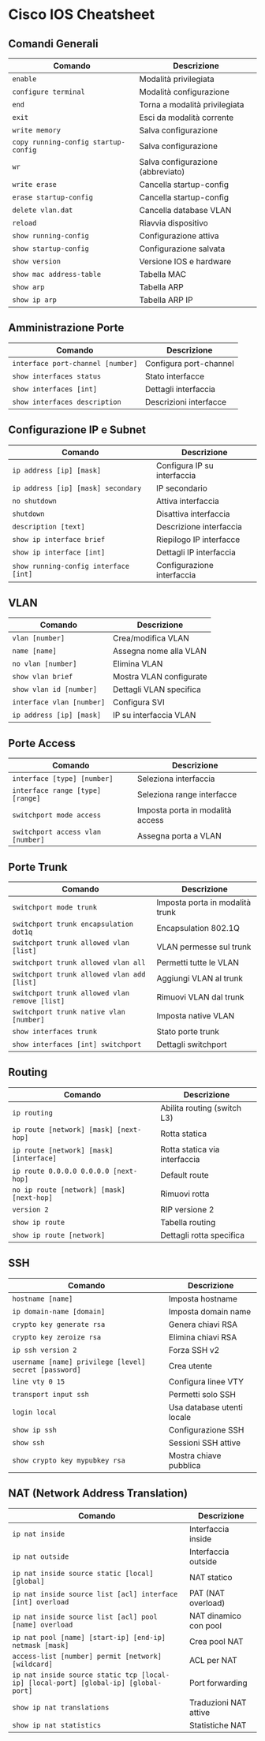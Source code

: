 # Cisco IOS Cheatsheet

## Comandi Generali

| Comando | Descrizione |
|---------|-------------|
| `enable` | Modalità privilegiata |
| `configure terminal` | Modalità configurazione |
| `end` | Torna a modalità privilegiata |
| `exit` | Esci da modalità corrente |
| `write memory` | Salva configurazione |
| `copy running-config startup-config` | Salva configurazione |
| `wr` | Salva configurazione (abbreviato) |
| `write erase` | Cancella startup-config |
| `erase startup-config` | Cancella startup-config |
| `delete vlan.dat` | Cancella database VLAN |
| `reload` | Riavvia dispositivo |
| `show running-config` | Configurazione attiva |
| `show startup-config` | Configurazione salvata |
| `show version` | Versione IOS e hardware |
| `show mac address-table` | Tabella MAC |
| `show arp` | Tabella ARP |
| `show ip arp` | Tabella ARP IP |

## Amministrazione Porte

| Comando | Descrizione |
|---------|-------------|
| `interface port-channel [number]` | Configura port-channel |
| `show interfaces status` | Stato interfacce |
| `show interfaces [int]` | Dettagli interfaccia |
| `show interfaces description` | Descrizioni interfacce |

## Configurazione IP e Subnet

| Comando | Descrizione |
|---------|-------------|
| `ip address [ip] [mask]` | Configura IP su interfaccia |
| `ip address [ip] [mask] secondary` | IP secondario |
| `no shutdown` | Attiva interfaccia |
| `shutdown` | Disattiva interfaccia |
| `description [text]` | Descrizione interfaccia |
| `show ip interface brief` | Riepilogo IP interfacce |
| `show ip interface [int]` | Dettagli IP interfaccia |
| `show running-config interface [int]` | Configurazione interfaccia |


## VLAN

| Comando | Descrizione |
|---------|-------------|
| `vlan [number]` | Crea/modifica VLAN |
| `name [name]` | Assegna nome alla VLAN |
| `no vlan [number]` | Elimina VLAN |
| `show vlan brief` | Mostra VLAN configurate |
| `show vlan id [number]` | Dettagli VLAN specifica |
| `interface vlan [number]` | Configura SVI |
| `ip address [ip] [mask]` | IP su interfaccia VLAN |

## Porte Access

| Comando | Descrizione |
|---------|-------------|
| `interface [type] [number]` | Seleziona interfaccia |
| `interface range [type] [range]` | Seleziona range interfacce |
| `switchport mode access` | Imposta porta in modalità access |
| `switchport access vlan [number]` | Assegna porta a VLAN |

## Porte Trunk

| Comando | Descrizione |
|---------|-------------|
| `switchport mode trunk` | Imposta porta in modalità trunk |
| `switchport trunk encapsulation dot1q` | Encapsulation 802.1Q |
| `switchport trunk allowed vlan [list]` | VLAN permesse sul trunk |
| `switchport trunk allowed vlan all` | Permetti tutte le VLAN |
| `switchport trunk allowed vlan add [list]` | Aggiungi VLAN al trunk |
| `switchport trunk allowed vlan remove [list]` | Rimuovi VLAN dal trunk |
| `switchport trunk native vlan [number]` | Imposta native VLAN |
| `show interfaces trunk` | Stato porte trunk |
| `show interfaces [int] switchport` | Dettagli switchport |

## Routing

| Comando | Descrizione |
|---------|-------------|
| `ip routing` | Abilita routing (switch L3) |
| `ip route [network] [mask] [next-hop]` | Rotta statica |
| `ip route [network] [mask] [interface]` | Rotta statica via interfaccia |
| `ip route 0.0.0.0 0.0.0.0 [next-hop]` | Default route |
| `no ip route [network] [mask] [next-hop]` | Rimuovi rotta |
| `version 2` | RIP versione 2 |
| `show ip route` | Tabella routing |
| `show ip route [network]` | Dettagli rotta specifica |

## SSH

| Comando | Descrizione |
|---------|-------------|
| `hostname [name]` | Imposta hostname |
| `ip domain-name [domain]` | Imposta domain name |
| `crypto key generate rsa` | Genera chiavi RSA |
| `crypto key zeroize rsa` | Elimina chiavi RSA |
| `ip ssh version 2` | Forza SSH v2 |
| `username [name] privilege [level] secret [password]` | Crea utente |
| `line vty 0 15` | Configura linee VTY |
| `transport input ssh` | Permetti solo SSH |
| `login local` | Usa database utenti locale |
| `show ip ssh` | Configurazione SSH |
| `show ssh` | Sessioni SSH attive |
| `show crypto key mypubkey rsa` | Mostra chiave pubblica |

## NAT (Network Address Translation)

| Comando | Descrizione |
|---------|-------------|
| `ip nat inside` | Interfaccia inside |
| `ip nat outside` | Interfaccia outside |
| `ip nat inside source static [local] [global]` | NAT statico |
| `ip nat inside source list [acl] interface [int] overload` | PAT (NAT overload) |
| `ip nat inside source list [acl] pool [name] overload` | NAT dinamico con pool |
| `ip nat pool [name] [start-ip] [end-ip] netmask [mask]` | Crea pool NAT |
| `access-list [number] permit [network] [wildcard]` | ACL per NAT |
| `ip nat inside source static tcp [local-ip] [local-port] [global-ip] [global-port]` | Port forwarding |
| `show ip nat translations` | Traduzioni NAT attive |
| `show ip nat statistics` | Statistiche NAT |

